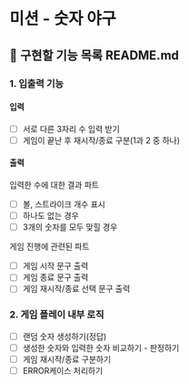 # 미션 - 숫자 야구

## 🚀 구현할 기능 목록 README.md

###  1. 입출력 기능

#### 입력
- [ ] 서로 다른 3자리 수 입력 받기
- [ ] 게임이 끝난 후 재시작/종료 구분(1과 2 중 하나)

#### 출력

입력한 수에 대한 결과 파트
- [ ] 볼, 스트라이크 개수 표시
- [ ] 하나도 없는 경우
- [ ] 3개의 숫자를 모두 맞힐 경우

게임 진행에 관련된 파트
- [ ] 게임 시작 문구 출력
- [ ] 게임 종료 문구 출력
- [ ] 게임 재시작/종료 선택 문구 출력

###  2. 게임 플레이 내부 로직
- [ ] 랜덤 숫자 생성하기(정답)
- [ ] 생성한 숫자와 입력한 숫자 비교하기 - 판정하기
- [ ] 게임 재시작/종료 구분하기
- [ ] ERROR케이스 처리하기
